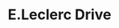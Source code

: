 ---
title: "E.Leclerc Drive"
url: /le-havre/e-leclerc-drive-rue-clement-marical/
shop: supermarché
---